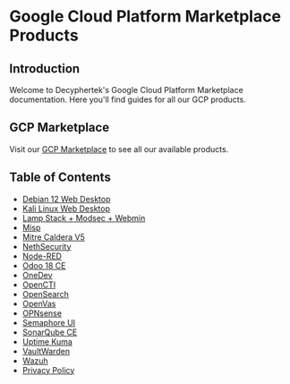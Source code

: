 # Google Cloud Platform Marketplace Products

## Introduction

Welcome to Decyphertek's Google Cloud Platform Marketplace documentation. Here you'll find guides for all our GCP products.

## GCP Marketplace

Visit our [GCP Marketplace](https://console.cloud.google.com/marketplace/browse?filter=partner:decyphertek.io&pli=1&inv=1&invt=AbxJAQ) to see all our available products.

## Table of Contents

- [Debian 12 Web Desktop](gcp-debian-12-web-desktop-instructions.md)
- [Kali Linux Web Desktop](gcp-kali-web-desktop-instructions.md)
- [Lamp Stack + Modsec + Webmin](gcp-lamp-stack-instructions.md)
- [Misp](gcp-misp-instructions.md)
- [Mitre Caldera V5](gcp-caldera-instructions.md)
- [NethSecurity](gcp-nethsecurity-instructions.md)
- [Node-RED](gcp-nodered-instructions.md)
- [Odoo 18 CE](gcp-odoo-instructions.md)
- [OneDev](gcp-onedev-instructions.md)
- [OpenCTI](gcp-opencti-instructions.md)
- [OpenSearch](gcp-opensearch-instructions.md)
- [OpenVas](gcp-openvas-instructions.md)
- [OPNsense](gcp-opnsense-instructions.md)
- [Semaphore UI](gcp-semaphore-instructions.md)
- [SonarQube CE](gcp-sonarqube-instructions.md)
- [Uptime Kuma](gcp-uptime-kuma-instructions.md)
- [VaultWarden](gcp-vaultwarden-instructions.md)
- [Wazuh](gcp-wazuh-instructions.md)
- [Privacy Policy](gcp-privacy-policy.md)
